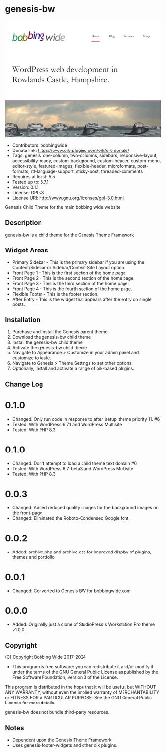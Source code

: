 # genesis-bw 
![screenshot](screenshot.png)
* Contributors: bobbingwide
* Donate link: https://www.oik-plugins.com/oik/oik-donate/
* Tags: genesis, one-column, two-columns, sidebars, responsive-layout, accessibility-ready, custom-background, custom-header, custom-menu, editor-style, featured-images, flexible-header, microformats, post-formats, rtl-language-support, sticky-post, threaded-comments
* Requires at least: 5.5
* Tested up to: 6.7.1
* Version: 0.1.1
* License: GPLv3
* License URI: http://www.gnu.org/licenses/gpl-3.0.html

Genesis Child Theme for the main bobbing wide website

## Description 
genesis-bw is a child theme for the Genesis Theme Framework

## Widget Areas 
- Primary Sidebar - This is the primary sidebar if you are using the Content/Sidebar or Sidebar/Content Site Layout option.
- Front Page 1 - This is the first section of the home page.
- Front Page 2 - This is the second section of the home page.
- Front Page 3 - This is the third section of the home page.
- Front Page 4 - This is the fourth section of the home page.
- Flexible Footer - This is the footer section.
- After Entry - This is the widget that appears after the entry on single posts.

## Installation 

1. Purchase and Install the Genesis parent theme
2. Download the genesis-bw child theme
3. Install the genesis-bw child theme
4. Activate the genesis-bw child theme
5. Navigate to Appearance > Customize in your admin panel and customize to taste.
6. Navigate to Genesis > Theme Settings to set other options
7. Optionally, install and activate a range of oik-based plugins.


## Change Log 
# 0.1.0 
* Changed: Only run code in response to after_setup_theme priority 11. #6
* Tested: With WordPress 6.7.1 and WordPress Multisite
* Tested: With PHP 8.3

# 0.1.0 
* Changed: Don't attempt to load a child theme text domain #6
* Tested: With WordPress 6.7-beta3 and WordPress Multisite
* Tested: With PHP 8.3

# 0.0.3 
* Changed: Added reduced quality images for the background images on the front-page
* Changed: Eliminated the Roboto-Condensed Google font

# 0.0.2 
* Added: archive.php and archive.css for improved display of plugins, themes and portfolio

# 0.0.1 
* Changed: Converted to Genesis BW for bobbingwide.com

# 0.0.0 
* Added: Originally just a clone of StudioPress's Workstation Pro theme v1.0.0

## Copyright 
(C) Copyright Bobbing Wide 2017-2024

* This program is free software: you can redistribute it and/or modify
it under the terms of the GNU General Public License as published by
the Free Software Foundation, version 3 of the License.

This program is distributed in the hope that it will be useful,
but WITHOUT ANY WARRANTY; without even the implied warranty of
MERCHANTABILITY or FITNESS FOR A PARTICULAR PURPOSE. See the
GNU General Public License for more details.

genesis-bw does not bundle third-party resources.

## Notes 
* Dependent upon the Genesis Theme Framework
* Uses genesis-footer-widgets and other oik plugins.


